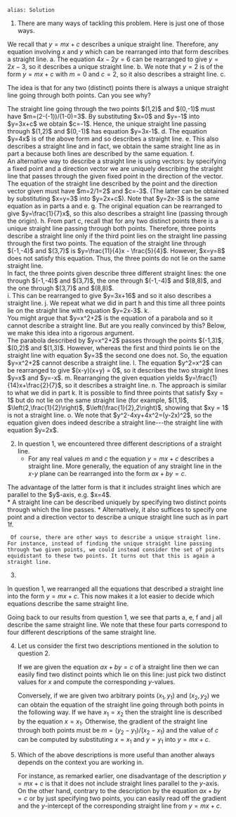 ````
alias: Solution
````

1. There are many ways of tackling this problem.  Here is just one of those ways.

We recall that $y=mx+c$ describes a unique straight line. Therefore, any equation involving $x$ and $y$ which can be rearranged into that form describes a straight line.
     a. The equation $4x-2y=6$ can be rearranged to give $y=2x-3$, so it describes a unique straight line.
     b. We note that $y=2$ is of the form $y=mx+c$ with $m=0$ and $c=2$, so it also describes a straight line.
     c. <div class="chalk">
The idea is that for any two (distinct) points there is always a unique straight line going through both points. Can you see why?
</div>
The straight line going through the two points $(1,2)$ and $(0,-1)$ must have $m=(2-(-1))/(1-0)=3$. By substituting $x=0$ and $y=-1$ into $y=3x+c$ we obtain $c=-1$. Hence, the unique straight line passing through $(1,2)$ and $(0,-1)$ has equation $y=3x-1$.
     d. The equation $y=4x$ is of the above form and so describes a straight line.
     e. This also describes a straight line and in fact, we obtain the same straight line as in part a because both lines are described by the same equation.
     f. <div class="chalk">
An alternative way to describe a straight line is using vectors: by specifying a fixed point and a direction vector we are uniquely describing the straight line that passes through the given fixed point in the direction of the vector.
</div>
The equation of the straight line described by the point and the direction vector given must have $m=2/1=2$ and $c=-3$. (The latter can be obtained by substituting $x=y=3$ into $y=2x+c$). Note that $y=2x-3$ is the same equation as in parts a and e.
     g. The original equation can be rearranged to give $y=\frac{1}{7}x$, so this also describes a straight line (passing through the origin).
     h. From part c, recall that for any two distinct points there is a unique straight line passing through both points. Therefore, three points describe a straight line only if the third point lies on the straight line passing through the first two points. The equation of the straight line through $(-1,-4)$ and $(3,7)$ is $y=\frac{11}{4}x - \frac{5}{4}$. However, $x=y=8$ does not satisfy this equation. Thus, the three points do not lie on the same straight line.
<div class="chalk">
In fact, the three points given describe three different straight lines: the one through $(-1,-4)$ and $(3,7)$, the one through $(-1,-4)$ and $(8,8)$, and the one through $(3,7)$ and $(8,8)$.
</div>
     i. This can be rearranged to give $y=3x+16$ and so it also describes a straight line.
     j. We repeat what we did in part h and this time all three points lie on the straight line with equation $y=2x-3$.
     k. <div class="chalk">
You might argue that $y=x^2+2$ is the equation of a parabola and so it cannot describe a straight line. But are you really convinced by this? Below, we make this idea into a rigorous argument.
</div>
The parabola described by $y=x^2+2$ passes through the points $(-1,3)$, $(0,2)$ and $(1,3)$. However, whereas the first and third points lie on the straight line with equation $y=3$ the second one does not. So, the equation $y=x^2+2$ cannot describe a straight line.
     l. The equation $y^2=x^2$ can be rearranged to give $(x-y)(x+y) = 0$, so it describes the two straight lines $y=x$ and $y=-x$.
     m. Rearranging the given equation yields $y=\frac{1}{14}x+\frac{2}{7}$, so it describes a straight line.
     n. The approach is similar to what we did in part k. It is possible to find three points that satisfy $xy = 1$ but do not lie on the same straight line (for example, $(1,1)$, $\left(2,\frac{1}{2}\right)$, $\left(\frac{1}{2},2\right)$, showing that $xy = 1$ is not a straight line.
     o. We note that $y^2-4xy+4x^2=(y-2x)^2$, so the equation given does indeed describe a straight line---the straight line with equation $y=2x$.

2. In question 1, we encountered three different descriptions of a straight line.
     * For any real values $m$ and $c$ the equation $y=mx+c$ describes a straight line. More generally, the equation of any straight line in the $x$-$y$ plane can be rearranged into the form $ax+by=c$.
<div class="chalk">
The advantage of the latter form is that it includes straight lines which are parallel to the $y$-axis, e.g. $x=4$.
</div>
     * A straight line can be described uniquely by specifying two distinct points through which the line passes.
     * Alternatively, it also suffices to specify one point and a direction vector to describe a unique straight line such as in part 1f.

     Of course, there are other ways to describe a unique straight line. For instance, instead of finding the unique straight line passing through two given points, we could instead consider the set of points equidistant to these two points. It turns out that this is again a straight line.

3. <div class="chalk">
In question 1, we rearranged all the equations that described a straight line into the form $y=mx+c$. This now makes it a lot easier to decide which equations describe the same straight line.
</div>
Going back to our results from question 1, we see that parts a, e, f and j all describe the same straight line. We note that these four parts correspond to four different descriptions of the same straight line.

4. Let us consider the first two descriptions mentioned in the solution to question 2.

     If we are given the equation $ax+by=c$ of a straight line then we can easily find two distinct points which lie on this line: just pick two distinct values for $x$ and compute the corresponding $y$-values.

     Conversely, if we are given two arbitrary points $(x_1,y_1)$ and $(x_2,y_2)$ we can obtain the equation of the straight line going through both points in the following way. If we have $x_1=x_2$ then the straight line is described by the equation $x=x_1$. Otherwise, the gradient of the straight line through both points must be $m=(y_2-y_1)/(x_2-x_1)$ and the value of $c$ can be computed by substituting $x=x_1$ and $y=y_1$ into $y=mx+c$.

5. Which of the above descriptions is more useful than another always depends on the context you are working in.

     For instance, as remarked earlier, one disadvantage of the description $y=mx+c$ is that it does not include straight lines parallel to the $y$-axis. On the other hand, contrary to the description by the equation $ax+by=c$ or by just specifying two points, you can easily read off the gradient and the $y$-intercept of the corresponding straight line from $y=mx+c$.
